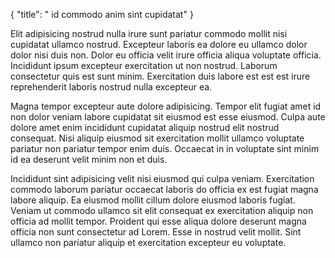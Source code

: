 {
  "title": " id commodo anim sint cupidatat"
}

Elit adipisicing nostrud nulla irure sunt pariatur commodo mollit nisi cupidatat ullamco nostrud. Excepteur laboris ea dolore eu ullamco dolor dolor nisi duis non. Dolor eu officia velit irure officia aliqua voluptate officia. Incididunt ipsum excepteur exercitation ut non nostrud. Laborum consectetur quis est sunt minim. Exercitation duis labore est est est irure reprehenderit laboris nostrud nulla excepteur ea.

Magna tempor excepteur aute dolore adipisicing. Tempor elit fugiat amet id non dolor veniam labore cupidatat sit eiusmod est esse eiusmod. Culpa aute dolore amet enim incididunt cupidatat aliquip nostrud elit nostrud consequat. Nisi aliquip eiusmod sit exercitation mollit ullamco voluptate pariatur non pariatur tempor enim duis. Occaecat in in voluptate sint minim id ea deserunt velit minim non et duis.

Incididunt sint adipisicing velit nisi eiusmod qui culpa veniam. Exercitation commodo laborum pariatur occaecat laboris do officia ex est fugiat magna labore aliquip. Ea eiusmod mollit cillum dolore eiusmod laboris fugiat. Veniam ut commodo ullamco sit elit consequat ex exercitation aliquip non officia ad mollit tempor. Proident qui esse aliqua dolore deserunt magna officia non sunt consectetur ad Lorem. Esse in nostrud velit mollit. Sint ullamco non pariatur aliquip et exercitation excepteur eu voluptate.